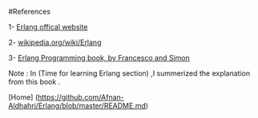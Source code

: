 #References


1- [Erlang offical website](http://www.erlang.org)

2- [wikipedia.org/wiki/Erlang](https://en.wikipedia.org/wiki/Erlang_(programming_language))

3- [Erlang Programming book, by Francesco  and Simon](http://liancheng.info/bib/Cesarini2009.pdf)

   Note : In (Time for learning Erlang section)  ,I summerized the explanation from this book .



[Home] (https://github.com/Afnan-Aldhahri/Erlang/blob/master/README.md) 

